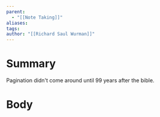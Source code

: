 ```yaml
---
parent:
  - "[[Note Taking]]"
aliases: 
tags: 
author: "[[Richard Saul Wurman]]"
---
```

# Summary 
Pagination didn't come around until 99 years after the bible.
# Body

